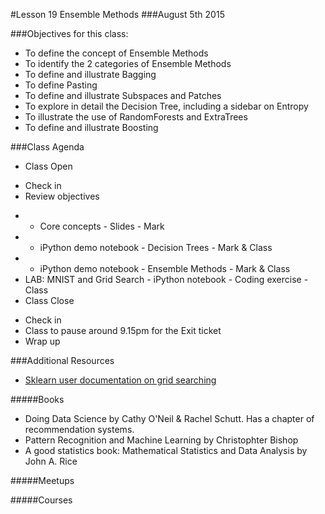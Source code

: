 #Lesson 19 Ensemble Methods
###August 5th 2015

###Objectives for this class:
 * To define the concept of Ensemble Methods
 * To identify the 2 categories of Ensemble Methods
 * To define and illustrate Bagging
 * To define Pasting
 * To define and illustrate Subspaces and Patches
 * To explore in detail the Decision Tree, including a sidebar on Entropy
 * To illustrate the use of RandomForests and ExtraTrees
 * To define and illustrate Boosting
 
###Class Agenda
 - Class Open
  * Check in 
  * Review objectives
 - - Core concepts - Slides - Mark
 - - iPython demo notebook - Decision Trees - Mark & Class
 - - iPython demo notebook - Ensemble Methods - Mark & Class
 - LAB: MNIST and Grid Search - iPython notebook - Coding exercise - Class
 - Class Close
  * Check in
  * Class to pause around 9.15pm for the Exit ticket
  * Wrap up
 

###Additional Resources
 * [Sklearn user documentation on grid searching](http://scikit-learn.org/stable/modules/grid_search.html#grid-search)

#####Books

* Doing Data Science by Cathy O'Neil & Rachel Schutt. Has a chapter of recommendation systems.
* Pattern Recognition and Machine Learning by Christophter Bishop
* A good statistics book: Mathematical Statistics and Data Analysis by John A. Rice

#####Meetups

#####Courses
